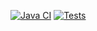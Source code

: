 [![Java CI](https://github.com/keber/seleniumtest/actions/workflows/testrun.yml/badge.svg)](https://github.com/keber/seleniumtest/actions/workflows/testrun.yml)
[![Tests](https://img.shields.io/endpoint?url=https%3A%2F%2Fgist.githubusercontent.com%2Fkeber%2Fbf1bff0a38948277a263377401536440%2Fraw%2Fseleniumtests-junit-tests.json)](https://keber.github.io/seleniumtests/)
